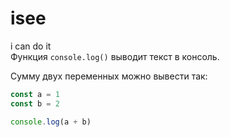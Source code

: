 # isee
i can do it\
Функция ```console.log()```
выводит текст в консоль.

Сумму двух переменных
можно вывести так:
```javascript
const a = 1
const b = 2

console.log(a + b)
```
